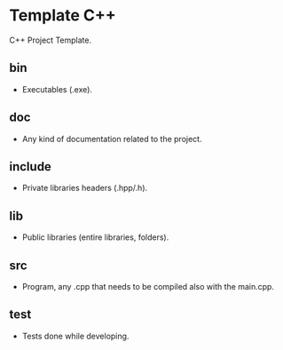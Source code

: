 # Template C++
C++ Project Template.

## bin
- Executables (.exe).

## doc
- Any kind of documentation related to the project.

## include
- Private libraries headers (.hpp/.h).

## lib
- Public libraries (entire libraries, folders).

## src
- Program, any .cpp that needs to be compiled also with the main.cpp.

## test
- Tests done while developing.